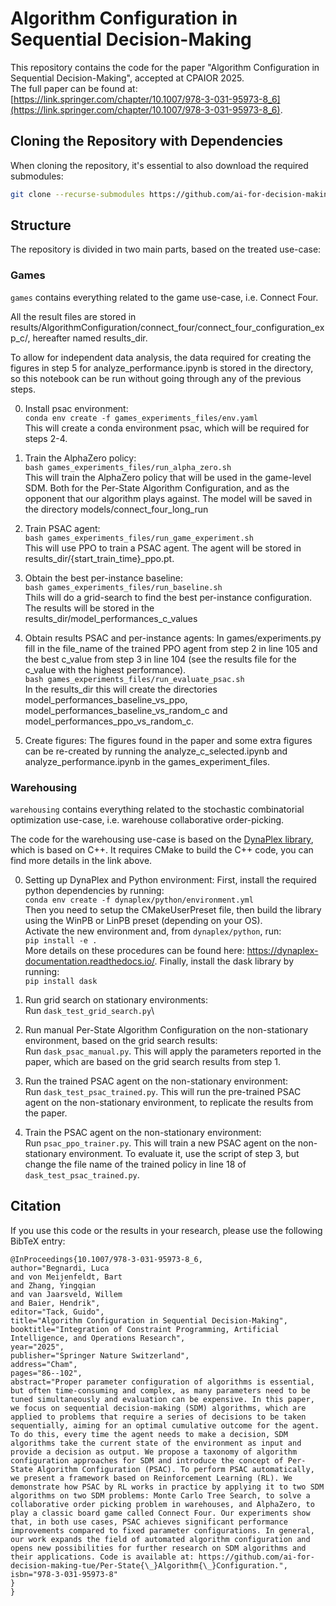 # Algorithm Configuration in Sequential Decision-Making
This repository contains the code for the paper "Algorithm Configuration in Sequential Decision-Making", accepted at CPAIOR 2025.\
The full paper can be found at: [https://link.springer.com/chapter/10.1007/978-3-031-95973-8_6](https://link.springer.com/chapter/10.1007/978-3-031-95973-8_6).

## Cloning the Repository with Dependencies

When cloning the repository, it's essential to also download the required submodules:

```bash
git clone --recurse-submodules https://github.com/ai-for-decision-making-tue/Per-State_Algorithm_Configuration.git
```

## Structure
The repository is divided in two main parts, based on the treated use-case:

### Games
`games` contains everything related to the game use-case, i.e. Connect Four.

All the result files are stored in results/AlgorithmConfiguration/connect_four/connect_four_configuration_exp_c/, hereafter named results_dir.  

To allow for independent data analysis, the data required for creating the figures in step 5 for analyze_performance.ipynb is stored in the directory, so this notebook can be run without going through any of the previous steps.

0. Install psac environment:  
``` conda env create -f games_experiments_files/env.yaml ```  
This will create a conda environment psac, which will be required for steps 2-4.

1. Train the AlphaZero policy:  
``` bash games_experiments_files/run_alpha_zero.sh ```  
This will train the AlphaZero policy that will be used in the game-level SDM. Both for the Per-State Algorithm Configuration, and as the opponent that our algorithm plays against. The model will be saved in the directory models/connect_four_long_run
2. Train PSAC agent:  
``` bash games_experiments_files/run_game_experiment.sh ```  
This will use PPO to train a PSAC agent. The agent will be stored in results_dir/{start_train_time}_ppo.pt.

3. Obtain the best per-instance baseline:  
``` bash games_experiments_files/run_baseline.sh ```  
Thils will do a grid-search to find the best per-instance configuration. The results will be stored in the results_dir/model_performances_c_values

4. Obtain results PSAC and per-instance agents:
In games/experiments.py fill in the file_name of the trained PPO agent from step 2 in line 105 and the best c_value from step 3 in line 104 (see the results file for the c_value with the highest performance).  
``` bash games_experiments_files/run_evaluate_psac.sh  ```  
In the results_dir this will create the directories model_performances_baseline_vs_ppo, model_performances_baseline_vs_random_c and model_performances_ppo_vs_random_c.

5. Create figures:
The figures found in the paper and some extra figures can be re-created by running the analyze_c_selected.ipynb and analyze_performance.ipynb in the games_experiment_files.


### Warehousing
`warehousing` contains everything related to the stochastic combinatorial optimization use-case, i.e. warehouse collaborative order-picking.

The code for the warehousing use-case is based on the [DynaPlex library](https://github.com/DynaPlex/DynaPlex), which is based on C++.
It requires CMake to build the C++ code, you can find more details in the link above.

0. Setting up DynaPlex and Python environment:
First, install the required python dependencies by running:\
``` conda env create -f dynaplex/python/environment.yml ``` \
Then you need to setup the CMakeUserPreset file, then build the library using the WinPB or LinPB preset (depending on your OS).\
Activate the new environment and, from `dynaplex/python`, run:\
``` pip install -e . ```\
More details on these procedures can be found here: https://dynaplex-documentation.readthedocs.io/.
Finally, install the dask library by running:\
``` pip install dask ```

1. Run grid search on stationary environments:\
Run `dask_test_grid_search.py`\

2. Run manual Per-State Algorithm Configuration on the non-stationary environment, based on the grid search results:\
Run `dask_psac_manual.py`. This will apply the parameters reported in the paper, which are based on the grid search results from step 1.

3. Run the trained PSAC agent on the non-stationary environment:\
Run `dask_test_psac_trained.py`. This will run the pre-trained PSAC agent on the non-stationary environment, to replicate the results from the paper.

4. Train the PSAC agent on the non-stationary environment:\
Run `psac_ppo_trainer.py`. This will train a new PSAC agent on the non-stationary environment.
To evaluate it, use the script of step 3, but change the file name of the trained policy in line 18 of `dask_test_psac_trained.py`.


## Citation

If you use this code or the results in your research, please use the following BibTeX entry:

```
@InProceedings{10.1007/978-3-031-95973-8_6,
author="Begnardi, Luca
and von Meijenfeldt, Bart
and Zhang, Yingqian
and van Jaarsveld, Willem
and Baier, Hendrik",
editor="Tack, Guido",
title="Algorithm Configuration in Sequential Decision-Making",
booktitle="Integration of Constraint Programming, Artificial Intelligence, and Operations Research",
year="2025",
publisher="Springer Nature Switzerland",
address="Cham",
pages="86--102",
abstract="Proper parameter configuration of algorithms is essential, but often time-consuming and complex, as many parameters need to be tuned simultaneously and evaluation can be expensive. In this paper, we focus on sequential decision-making (SDM) algorithms, which are applied to problems that require a series of decisions to be taken sequentially, aiming for an optimal cumulative outcome for the agent. To do this, every time the agent needs to make a decision, SDM algorithms take the current state of the environment as input and provide a decision as output. We propose a taxonomy of algorithm configuration approaches for SDM and introduce the concept of Per-State Algorithm Configuration (PSAC). To perform PSAC automatically, we present a framework based on Reinforcement Learning (RL). We demonstrate how PSAC by RL works in practice by applying it to two SDM algorithms on two SDM problems: Monte Carlo Tree Search, to solve a collaborative order picking problem in warehouses, and AlphaZero, to play a classic board game called Connect Four. Our experiments show that, in both use cases, PSAC achieves significant performance improvements compared to fixed parameter configurations. In general, our work expands the field of automated algorithm configuration and opens new possibilities for further research on SDM algorithms and their applications. Code is available at: https://github.com/ai-for-decision-making-tue/Per-State{\_}Algorithm{\_}Configuration.",
isbn="978-3-031-95973-8"
}
}
```
